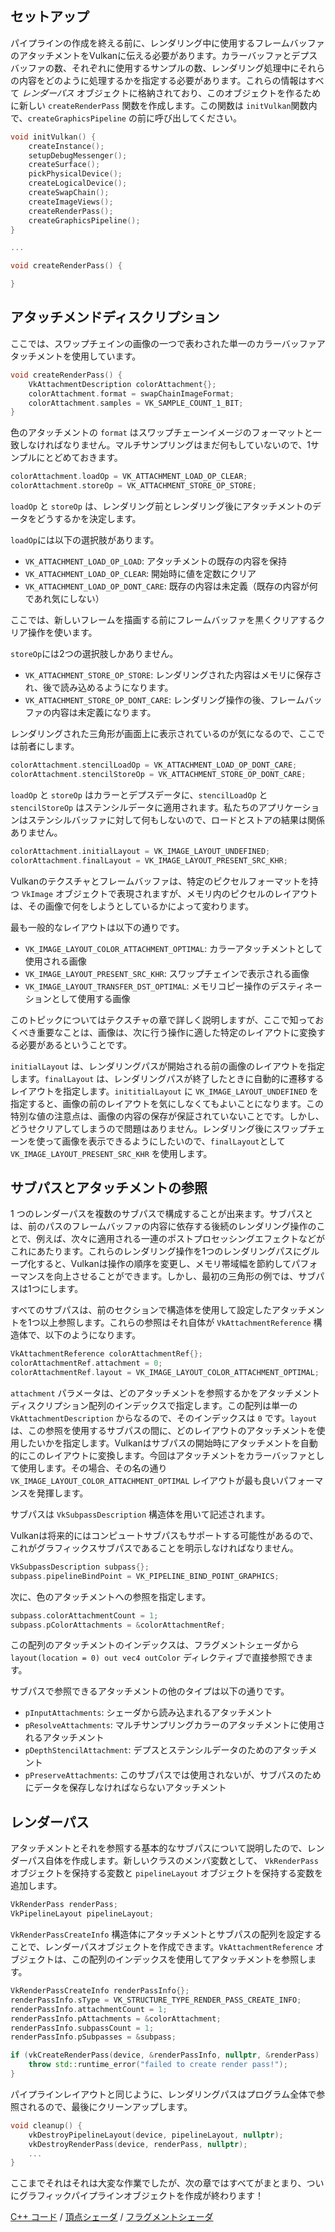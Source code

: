 ## セットアップ

パイプラインの作成を終える前に、レンダリング中に使用するフレームバッファのアタッチメントをVulkanに伝える必要があります。カラーバッファとデプスバッファの数、それぞれに使用するサンプルの数、レンダリング処理中にそれらの内容をどのように処理するかを指定する必要があります。これらの情報はすべて *レンダーパス* オブジェクトに格納されており、このオブジェクトを作るために新しい `createRenderPass` 関数を作成します。この関数は `initVulkan`関数内で、`createGraphicsPipeline` の前に呼び出してください。

```c++
void initVulkan() {
    createInstance();
    setupDebugMessenger();
    createSurface();
    pickPhysicalDevice();
    createLogicalDevice();
    createSwapChain();
    createImageViews();
    createRenderPass();
    createGraphicsPipeline();
}

...

void createRenderPass() {

}
```

## アタッチメンドディスクリプション

ここでは、スワップチェインの画像の一つで表わされた単一のカラーバッファアタッチメントを使用しています。

```c++
void createRenderPass() {
    VkAttachmentDescription colorAttachment{};
    colorAttachment.format = swapChainImageFormat;
    colorAttachment.samples = VK_SAMPLE_COUNT_1_BIT;
}
```

色のアタッチメントの `format` はスワップチェーンイメージのフォーマットと一致しなければなりません。マルチサンプリングはまだ何もしていないので、1サンプルにとどめておきます。

```c++
colorAttachment.loadOp = VK_ATTACHMENT_LOAD_OP_CLEAR;
colorAttachment.storeOp = VK_ATTACHMENT_STORE_OP_STORE;
```

`loadOp` と `storeOp` は、レンダリング前とレンダリング後にアタッチメントのデータをどうするかを決定します。

`loadOp`には以下の選択肢があります。

* `VK_ATTACHMENT_LOAD_OP_LOAD`: アタッチメントの既存の内容を保持
* `VK_ATTACHMENT_LOAD_OP_CLEAR`: 開始時に値を定数にクリア
* `VK_ATTACHMENT_LOAD_OP_DONT_CARE`: 既存の内容は未定義（既存の内容が何であれ気にしない）

ここでは、新しいフレームを描画する前にフレームバッファを黒くクリアするクリア操作を使います。

`storeOp`には2つの選択肢しかありません。

* `VK_ATTACHMENT_STORE_OP_STORE`: レンダリングされた内容はメモリに保存され、後で読み込めるようになります。
* `VK_ATTACHMENT_STORE_OP_DONT_CARE`: レンダリング操作の後、フレームバッファの内容は未定義になります。

レンダリングされた三角形が画面上に表示されているのが気になるので、ここでは前者にします。

```c++
colorAttachment.stencilLoadOp = VK_ATTACHMENT_LOAD_OP_DONT_CARE;
colorAttachment.stencilStoreOp = VK_ATTACHMENT_STORE_OP_DONT_CARE;
```

`loadOp` と `storeOp` はカラーとデプスデータに、`stencilLoadOp` と `stencilStoreOp` はステンシルデータに適用されます。私たちのアプリケーションはステンシルバッファに対して何もしないので、ロードとストアの結果は関係ありません。

```c++
colorAttachment.initialLayout = VK_IMAGE_LAYOUT_UNDEFINED;
colorAttachment.finalLayout = VK_IMAGE_LAYOUT_PRESENT_SRC_KHR;
```

Vulkanのテクスチャとフレームバッファは、特定のピクセルフォーマットを持つ `VkImage` オブジェクトで表現されますが、メモリ内のピクセルのレイアウトは、その画像で何をしようとしているかによって変わります。

最も一般的なレイアウトは以下の通りです。

* `VK_IMAGE_LAYOUT_COLOR_ATTACHMENT_OPTIMAL`: カラーアタッチメントとして使用される画像
* `VK_IMAGE_LAYOUT_PRESENT_SRC_KHR`: スワップチェインで表示される画像
* `VK_IMAGE_LAYOUT_TRANSFER_DST_OPTIMAL`: メモリコピー操作のデスティネーションとして使用する画像

このトピックについてはテクスチャの章で詳しく説明しますが、ここで知っておくべき重要なことは、画像は、次に行う操作に適した特定のレイアウトに変換する必要があるということです。

`initialLayout` は、レンダリングパスが開始される前の画像のレイアウトを指定します。`finalLayout` は、レンダリングパスが終了したときに自動的に遷移するレイアウトを指定します。`inititialLayout` に `VK_IMAGE_LAYOUT_UNDEFINED` を指定すると、画像の前のレイアウトを気にしなくてもよいことになります。この特別な値の注意点は、画像の内容の保存が保証されていないことです。しかし、どうせクリアしてしまうので問題はありません。レンダリング後にスワップチェーンを使って画像を表示できるようにしたいので、`finalLayout`として `VK_IMAGE_LAYOUT_PRESENT_SRC_KHR` を使用します。

## サブパスとアタッチメントの参照

1 つのレンダーパスを複数のサブパスで構成することが出来ます。サブパスとは、前のパスのフレームバッファの内容に依存する後続のレンダリング操作のことで、例えば、次々に適用される一連のポストプロセッシングエフェクトなどがこれにあたります。これらのレンダリング操作を1つのレンダリングパスにグループ化すると、Vulkanは操作の順序を変更し、メモリ帯域幅を節約してパフォーマンスを向上させることができます。しかし、最初の三角形の例では、サブパスは1つにします。

すべてのサブパスは、前のセクションで構造体を使用して設定したアタッチメントを1つ以上参照します。これらの参照はそれ自体が `VkAttachmentReference` 構造体で、以下のようになります。

```c++
VkAttachmentReference colorAttachmentRef{};
colorAttachmentRef.attachment = 0;
colorAttachmentRef.layout = VK_IMAGE_LAYOUT_COLOR_ATTACHMENT_OPTIMAL;
```

`attachment` パラメータは、どのアタッチメントを参照するかをアタッチメントディスクリプション配列のインデックスで指定します。この配列は単一の `VkAttachmentDescription` からなるので、そのインデックスは `0` です。`layout` は、この参照を使用するサブパスの間に、どのレイアウトのアタッチメントを使用したいかを指定します。Vulkanはサブパスの開始時にアタッチメントを自動的にこのレイアウトに変換します。今回はアタッチメントをカラーバッファとして使用します。その場合、その名の通り `VK_IMAGE_LAYOUT_COLOR_ATTACHMENT_OPTIMAL` レイアウトが最も良いパフォーマンスを発揮します。

サブパスは `VkSubpassDescription` 構造体を用いて記述されます。

Vulkanは将来的にはコンピュートサブパスもサポートする可能性があるので、これがグラフィックスサブパスであることを明示しなければなりません。

```c++
VkSubpassDescription subpass{};
subpass.pipelineBindPoint = VK_PIPELINE_BIND_POINT_GRAPHICS;
```

次に、色のアタッチメントへの参照を指定します。

```c++
subpass.colorAttachmentCount = 1;
subpass.pColorAttachments = &colorAttachmentRef;
```

この配列のアタッチメントのインデックスは、フラグメントシェーダから `layout(location = 0) out vec4 outColor` ディレクティブで直接参照できます。

サブパスで参照できるアタッチメントの他のタイプは以下の通りです。

* `pInputAttachments`: シェーダから読み込まれるアタッチメント
* `pResolveAttachments`: マルチサンプリングカラーのアタッチメントに使用されるアタッチメント
* `pDepthStencilAttachment`: デプスとステンシルデータのためのアタッチメント
* `pPreserveAttachments`: このサブパスでは使用されないが、サブパスのためにデータを保存しなければならないアタッチメント

## レンダーパス

アタッチメントとそれを参照する基本的なサブパスについて説明したので、レンダーパス自体を作成します。新しいクラスのメンバ変数として、 `VkRenderPass` オブジェクトを保持する変数と `pipelineLayout` オブジェクトを保持する変数を追加します。

```c++
VkRenderPass renderPass;
VkPipelineLayout pipelineLayout;
```

`VkRenderPassCreateInfo` 構造体にアタッチメントとサブパスの配列を設定することで、レンダーパスオブジェクトを作成できます。`VkAttachmentReference` オブジェクトは、この配列のインデックスを使用してアタッチメントを参照します。

```c++
VkRenderPassCreateInfo renderPassInfo{};
renderPassInfo.sType = VK_STRUCTURE_TYPE_RENDER_PASS_CREATE_INFO;
renderPassInfo.attachmentCount = 1;
renderPassInfo.pAttachments = &colorAttachment;
renderPassInfo.subpassCount = 1;
renderPassInfo.pSubpasses = &subpass;

if (vkCreateRenderPass(device, &renderPassInfo, nullptr, &renderPass) != VK_SUCCESS) {
    throw std::runtime_error("failed to create render pass!");
}
```

パイプラインレイアウトと同じように、レンダリングパスはプログラム全体で参照されるので、最後にクリーンアップします。

```c++
void cleanup() {
    vkDestroyPipelineLayout(device, pipelineLayout, nullptr);
    vkDestroyRenderPass(device, renderPass, nullptr);
    ...
}
```

ここまでそれはそれは大変な作業でしたが、次の章ではすべてがまとまり、ついにグラフィックパイプラインオブジェクトを作成が終わります！

[C++ コード](/code/11_render_passes.cpp) /
[頂点シェーダ](/code/09_shader_base.vert) /
[フラグメントシェーダ](/code/09_shader_base.frag)

